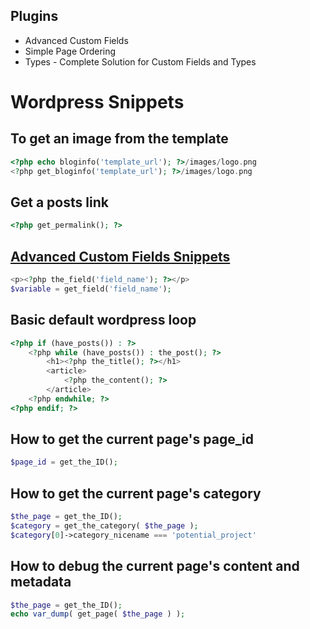 ## Plugins
* Advanced Custom Fields
* Simple Page Ordering
* Types - Complete Solution for Custom Fields and Types

# Wordpress Snippets

## To get an image from the template
```php
<?php echo bloginfo('template_url'); ?>/images/logo.png
<?php get_bloginfo('template_url'); ?>/images/logo.png
```


## Get a posts link
```php
<?php get_permalink(); ?>
```

## [Advanced Custom Fields Snippets](http://www.advancedcustomfields.com/resources/getting-started/code-examples/)
```php
<p><?php the_field('field_name'); ?></p>
$variable = get_field('field_name');
```

## Basic default wordpress loop
```php
<?php if (have_posts()) : ?>
    <?php while (have_posts()) : the_post(); ?>
        <h1><?php the_title(); ?></h1>
        <article>
            <?php the_content(); ?>
        </article>
    <?php endwhile; ?>
<?php endif; ?>
```

## How to get the current page's page_id
```php
$page_id = get_the_ID();
```

## How to get the current page's category
```php
$the_page = get_the_ID();
$category = get_the_category( $the_page );
$category[0]->category_nicename === 'potential_project'
```


## How to debug the current page's content and metadata
```php
$the_page = get_the_ID();
echo var_dump( get_page( $the_page ) );
```
